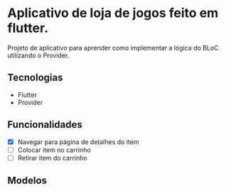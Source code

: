 # Aplicativo de loja de jogos feito em flutter.

Projeto de aplicativo para aprender como implementar a lógica do BLoC utilizando o Provider.

## Tecnologias

* Flutter
* Provider

## Funcionalidades
- [x] Navegar para página de detalhes do item
- [ ] Colocar item no carrinho
- [ ] Retirar item do carrinho
 
## Modelos





 
 
